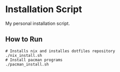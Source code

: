 # Installation Script

My personal installation script.

## How to Run
```
# Installs nix and installes dotfiles repository
./nix_install.sh
# Install pacman programs
./pacman_install.sh
```
